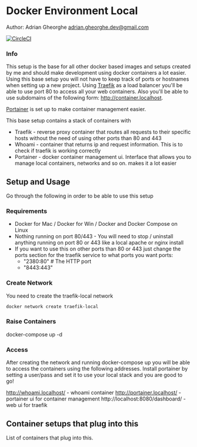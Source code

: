 # Docker Environment Local

Author: Adrian Gheorghe <adrian.gheorghe.dev@gmail.com>

[![CircleCI](https://circleci.com/gh/adrian-gheorghe/docker-setup.svg?style=svg)](https://circleci.com/gh/adrian-gheorghe/docker-setup)

### Info
This setup is the base for all other docker based images and setups created by me and should make development using docker containers a lot easier. Using this base setup you will not have to keep track of ports or hostnames when setting up a new project. Using [Traefik](https://traefik.io/ "Traefik") as a load balancer you'll be able to use port 80 to access all your web containers. Also you'll be able to use subdomains of the following form: http://container.localhost.

[Portainer](https://www.portainer.io/) is set up to make container management easier.

This base setup contains a stack of containers with
- Traefik - reverse proxy container that routes all requests to their specific hosts without the need of using other ports than 80 and 443
- Whoami - container that returns ip and request information. This is to check if traefik is working correctly
- Portainer - docker container management ui. Interface that allows you to manage local containers, networks and so on. makes it a lot easier


## Setup and Usage
Go through the following in order to be able to use this setup

### Requirements
- Docker for Mac / Docker for Win / Docker and Docker Compose on Linux
- Nothing running on port 80/443 - You will need to stop / uninstall anything running on port 80 or 443 like a local apache or nginx install
- If you want to use this on other ports than 80 or 443 just change the ports section for the traefik service to what ports you want
ports:
  - "2380:80"      # The HTTP port
  - "8443:443"

### Create Network
You need to create the traefik-local network

```bash
docker network create traefik-local
```

### Raise Containers
docker-compose up -d


### Access
After creating the network and running docker-compose up you will be able to access the containers using the following addresses. Install portainer by setting a user/pass and set it to use your local stack and you are good to go!

http://whoami.localhost/ - whoami container
http://portainer.localhost/ - portainer ui for container management
http://localhost:8080/dashboard/ - web ui for traefik

## Container setups that plug into this

List of containers that plug into this.
